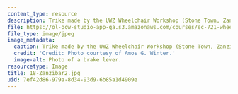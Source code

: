 ```yaml
---
content_type: resource
description: Trike made by the UWZ Wheelchair Workshop (Stone Town, Zanzibar, Tanzania).
file: https://ol-ocw-studio-app-qa.s3.amazonaws.com/courses/ec-721-wheelchair-design-in-developing-countries-spring-2009/7ef42d86979a8d3493d96b85a1d4909e_18-Zanzibar2.jpg
file_type: image/jpeg
image_metadata:
  caption: Trike made by the UWZ Wheelchair Workshop (Stone Town, Zanzibar, Tanzania).
  credit: 'Credit: Photo courtesy of Amos G. Winter.'
  image-alt: Photo of a brake lever.
resourcetype: Image
title: 18-Zanzibar2.jpg
uid: 7ef42d86-979a-8d34-93d9-6b85a1d4909e
---
```

